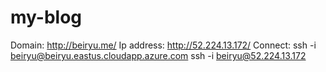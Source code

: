 # my-blog

Domain: http://beiryu.me/
Ip address: http://52.224.13.172/
Connect: 
ssh -i <private key path> beiryu@beiryu.eastus.cloudapp.azure.com
ssh -i <private key path> beiryu@52.224.13.172
